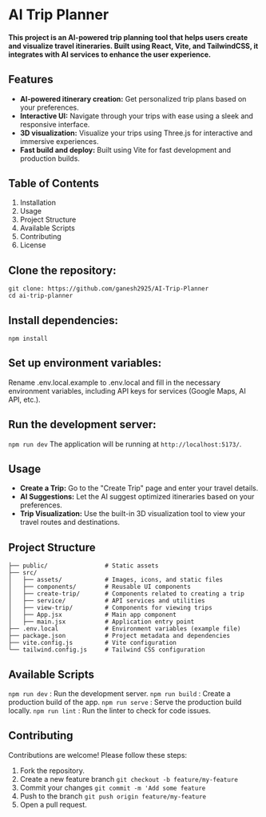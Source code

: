 # AI Trip Planner

#### This project is an AI-powered trip planning tool that helps users create and visualize travel itineraries. Built using React, Vite, and TailwindCSS, it integrates with AI services to enhance the user experience.

## Features
* <b>AI-powered itinerary creation:</b> Get personalized trip plans based on your preferences.
* <b>Interactive UI:</b> Navigate through your trips with ease using a sleek and responsive interface.
* <b>3D visualization:</b> Visualize your trips using Three.js for interactive and immersive experiences.
* <b>Fast build and deploy:</b> Built using Vite for fast development and production builds.

## Table of Contents

1. Installation
2. Usage
3. Project Structure
4. Available Scripts
5. Contributing
6. License

## Clone the repository:

`git clone: https://github.com/ganesh2925/AI-Trip-Planner`<br />
`cd ai-trip-planner`

## Install dependencies:

`npm install`

## Set up environment variables:
Rename .env.local.example to .env.local and fill in the necessary environment variables, including API keys for services (Google Maps, AI API, etc.).

## Run the development server:

`npm run dev`
The application will be running at `http://localhost:5173/`.

## Usage

* <b>Create a Trip:</b> Go to the "Create Trip" page and enter your travel details.
* <b>AI Suggestions:</b> Let the AI suggest optimized itineraries based on your preferences.
* <b>Trip Visualization:</b> Use the built-in 3D visualization tool to view your travel routes and destinations.

## Project Structure

`├── public/                # Static assets`<br />
`├── src/`<br />
`│   ├── assets/            # Images, icons, and static files`<br />
`│   ├── components/        # Reusable UI components`<br />
`│   ├── create-trip/       # Components related to creating a trip`<br />
`│   ├── service/           # API services and utilities`<br />
`│   ├── view-trip/         # Components for viewing trips`<br />
`│   ├── App.jsx            # Main app component`<br />
`│   ├── main.jsx           # Application entry point`<br />
`├── .env.local             # Environment variables (example file)`<br />
`├── package.json           # Project metadata and dependencies`<br />
`├── vite.config.js         # Vite configuration`<br />
`└── tailwind.config.js     # Tailwind CSS configuration`<br />

## Available Scripts

`npm run dev` : Run the development server.
`npm run build` : Create a production build of the app.
`npm run serve` : Serve the production build locally.
`npm run lint` : Run the linter to check for code issues.

## Contributing

Contributions are welcome! Please follow these steps:
1. Fork the repository.
2. Create a new feature branch `git checkout -b feature/my-feature`
3. Commit your changes `git commit -m 'Add some feature`
4. Push to the branch `git push origin feature/my-feature`
5. Open a pull request.
